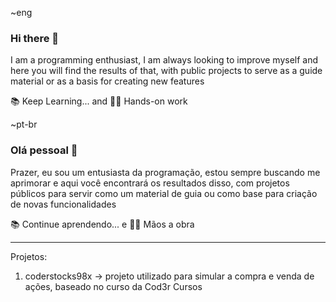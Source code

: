~eng
### Hi there 👋

I am a programming enthusiast, I am always looking to improve myself and here you will find the results of that, with public projects to serve as a guide material or as a basis for creating new features


📚 Keep Learning... and 👷‍♂️ Hands-on work

~pt-br
### Olá pessoal 👋
Prazer, eu sou um entusiasta da programação, estou sempre buscando me aprimorar e aqui você encontrará os resultados disso, com projetos públicos para servir como um material de guia ou como base para criação de novas funcionalidades

📚 Continue aprendendo... e 👷‍♂️ Mãos a obra

---
Projetos:
1. coderstocks98x -> projeto utilizado para simular a compra e venda de ações, baseado no curso da Cod3r Cursos
<!--
**mat98/mat98** is a ✨ _special_ ✨ repository because its `README.md` (this file) appears on your GitHub profile.

Here are some ideas to get you started:

- 🔭 I’m currently working on ...
- 🌱 I’m currently learning ...
- 👯 I’m looking to collaborate on ...
- 🤔 I’m looking for help with ...
- 💬 Ask me about ...
- 📫 How to reach me: ...
- 😄 Pronouns: ...
- ⚡ Fun fact: ...
-->
